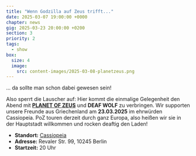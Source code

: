 ```yaml
---
title: "Wenn Godzilla auf Zeus trifft..."
date: 2025-03-07 19:00:00 +0000
chapter: news
gig: 2025-03-23 20:00:00 +0200
section: 3
priority: 2
tags:
  - show
box:
  size: 4
  image:
    src: content-images/2025-03-08-planetzeus.png
---
```


... da sollte man schon dabei gewesen sein!

Also sperrt die Lauscher auf: Hier kommt die einmalige Gelegenheit den Abend mit [**PLANET OF ZEUS**](https://www.planetofzeus.gr/) und **DEAF WOLF** zu verbringen.
Wir supporten unsere Freunde aus Griechenland am **23.03.2025** im ehrwürden Cassiopeia.
PoZ touren derzeit durch ganz Europa, also heißen wir sie in der Hauptstadt willkommen und rocken deaftig den Laden!

* **Standort:**  [Cassiopeia](https://www.cassiopeia-berlin.de/event/planet-of-zeus)
* **Adresse:** Revaler Str. 99, 10245 Berlin
* **Startzeit:** 20 Uhr